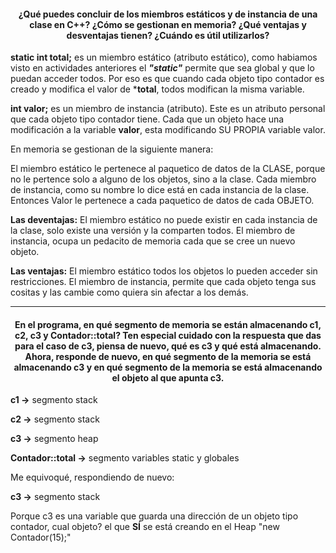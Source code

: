#### <p align=center> ¿Qué puedes concluir de los miembros estáticos y de instancia de una clase en C++? ¿Cómo se gestionan en memoria? ¿Qué ventajas y desventajas tienen? ¿Cuándo es útil utilizarlos? </p>

**static int total;** es un miembro estático (atributo estático), como habiamos visto en actividades anteriores el ***"static"*** permite que sea global y que lo puedan acceder todos. Por eso es que cuando cada objeto tipo contador es creado y modifica el valor de ***total**, todos modifican la misma variable.

**int valor;** es un miembro de instancia (atributo). Este es un atributo personal que cada objeto tipo contador tiene. Cada que un objeto hace una modificación a la variable **valor**, esta modificando SU PROPIA variable valor.

En memoria se gestionan de la siguiente manera:

El miembro estático le pertenece al paquetico de datos de la CLASE, porque no le pertence solo a alguno de los objetos, sino a la clase.
Cada miembro de instancia, como su nombre lo dice está en cada instancia de la clase. Entonces Valor le pertenece a cada paquetico de datos de cada OBJETO.

**Las deventajas:**
El miembro estático no puede existir en cada instancia de la clase, solo existe una versión y la comparten todos.
El miembro de instancia, ocupa un pedacito de memoria cada que se cree un nuevo objeto.

**Las ventajas:**
El miembro estático todos los objetos lo pueden acceder sin restricciones.
El miembro de instancia, permite que cada objeto tenga sus cositas y las cambie como quiera sin afectar a los demás.

------------------------------------------------------------------------------------------------------------------------------

#### <p align=center> En el programa, en qué segmento de memoria se están almacenando c1, c2, c3 y Contador::total? Ten especial cuidado con la respuesta que das para el caso de c3, piensa de nuevo, qué es c3 y qué está almacenando. Ahora, responde de nuevo, en qué segmento de la memoria se está almacenando c3 y en qué segmento de la memoria se está almacenando el objeto al que apunta c3. </p>

**c1 ->** segmento stack

**c2 ->** segmento stack

**c3 ->** segmento heap

**Contador::total ->** segmento variables static y globales

Me equivoqué, respondiendo de nuevo:

**c3 ->** segmento stack

Porque c3 es una variable que guarda una dirección de un objeto tipo contador, cual objeto? el que **SÍ** se está creando en el Heap "new Contador(15);"
